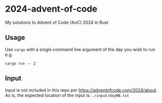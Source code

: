 # 2024-advent-of-code
My solutions to Advent of Code (AoC) 2024 in Rust 

## Usage
Use `cargo` with a single command line argument of the day you wish to run e.g.

```
cargo run -- 2
```

## Input
Input is not included in this repo per https://adventofcode.com/2024/about. As is, the expected location of the input is: `./input/dayNN.txt`
